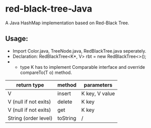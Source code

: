 # red-black-tree-Java
A Java HashMap implementation based on Red-Black Tree.
## Usage:
- Import Color.java, TreeNode.java, RedBlackTree.java seperately.
- Declaration: RedBlackTree<K*, V> rbt = new RedBlackTree<>();
- * type K has to implement Comparable interface and override compareTo(T o) method.

return type           | method        | parameters                  
-------------         | ------------- | ---------------------------
V                     | insert        | K key, V value
V (null if not exits) | delete        | K key 
V (null if not exits) | get           | K key 
String (order level)  | toString      | /


